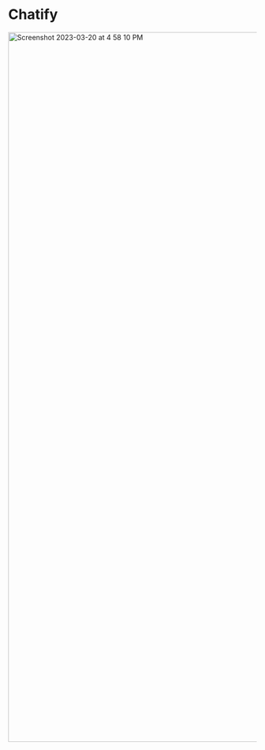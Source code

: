 # Chatify
<img width="1440" alt="Screenshot 2023-03-20 at 4 58 10 PM" src="https://user-images.githubusercontent.com/73311217/227003916-138453e4-772e-47f7-ace7-52b87b21694b.png">
